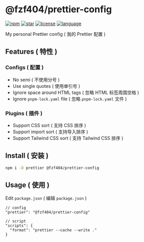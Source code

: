 # @fzf404/prettier-config

[![npm](https://img.shields.io/npm/v/@fzf404/prettier-config?color=f03e3e)](https://npmjs.com/package/@fzf404/prettier-config)
[![star](https://img.shields.io/github/stars/fzf404/prettier-config?color=1c7ed6)](https://github.com/fzf404/prettier-config)
[![license](https://img.shields.io/npm/l/@fzf404/prettier-config?color=37b24d)](https://github.com/fzf404/prettier-config/blob/main/LICENSE)
[![language](https://img.shields.io/badge/language-简体中文-f76707)](https://github.com/fzf404/prettier-config)

My personal Prettier config ( 我的 Prettier 配置 )

## Features ( 特性 )

### Configs ( 配置 )

- No semi ( 不使用分号 )
- Use single quotes ( 使用单引号 )
- Ignore space around HTML tags ( 忽略 HTML 标签周围空格 )
- Ignore `pnpm-lock.yaml` file ( 忽略 `pnpm-lock.yaml` 文件 )

### Plugins ( 插件 )

- Support CSS sort ( 支持 CSS 排序 )
- Support import sort ( 支持导入排序 )
- Support Tailwind CSS sort ( 支持 Tailwind CSS 排序 )

## Install ( 安装 )

```bash
npm i -D prettier @fzf404/prettier-config
```

## Usage ( 使用 )

Edit `package.json` ( 编辑 `package.json` )

```jsonc
// config
"prettier": "@fzf404/prettier-config"

// script
"scripts": {
  "format": "prettier --cache --write ."
}
```
